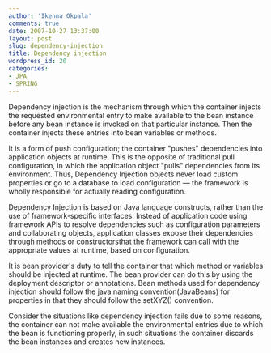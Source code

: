 ```yaml
---
author: 'Ikenna Okpala'
comments: true
date: 2007-10-27 13:37:00
layout: post
slug: dependency-injection
title: Dependency injection
wordpress_id: 20
categories:
- JPA
- SPRING
---
```


Dependency injection is the mechanism through which the container injects the requested environmental entry to make available to the bean instance before any bean instance is invoked on that particular instance. Then the container injects these entries into bean variables or methods.
<!--more-->

It is a form of push configuration; the container "pushes" dependencies into application objects at runtime. This is the opposite of traditional pull configuration, in which the application object "pulls" dependencies from its environment. Thus, Dependency Injection objects never load custom properties or go to a database to load configuration — the framework is wholly responsible for actually reading configuration.

Dependency Injection is based on Java language constructs, rather than the use of framework-specific interfaces. Instead of application code using framework APIs to resolve dependencies such as configuration parameters and collaborating objects, application classes expose their dependencies through methods or constructorsthat the framework can call with the appropriate values at runtime, based on configuration.

It is bean provider's duty to tell the container that which method or variables should be injected at runtime. The bean provider can do this by using the deployment descriptor or annotations. Bean methods used for dependency injection should follow the java naming convention(JavaBeans) for properties in that they should follow the setXYZ() convention.

Consider the situations like dependency injection fails due to some reasons, the container can not make available the environmental entries due to which the bean is functioning properly, in such situations the container discards the bean instances and creates new instances.
